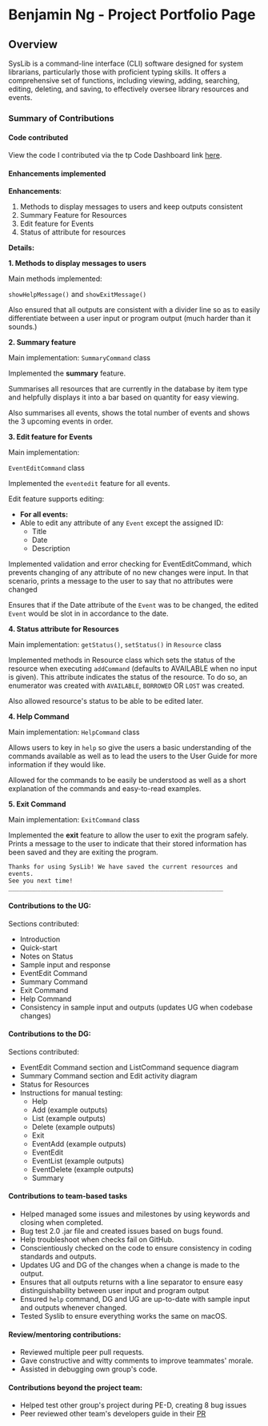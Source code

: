 # Benjamin Ng - Project Portfolio Page

## Overview

SysLib is a command-line interface (CLI) software designed for system librarians, particularly those with proficient typing skills.
It offers a comprehensive set of functions, including viewing, adding, searching, editing, deleting, and saving, to effectively oversee library resources and events.

### Summary of Contributions

#### Code contributed

View the code I contributed via the tp Code Dashboard link [here](https://nus-cs2113-ay2324s1.github.io/tp-dashboard/?search=bnjm2000&breakdown=false&sort=groupTitle%20dsc&sortWithin=title&since=2023-09-22&timeframe=commit&mergegroup=&groupSelect=groupByRepos).


#### Enhancements implemented

**Enhancements**:
1. Methods to display messages to users and keep outputs consistent
2. Summary Feature for Resources
3. Edit feature for Events
4. Status of attribute for resources


**Details:**

**1. Methods to display messages to users**

Main methods implemented:

`showHelpMessage()` and `showExitMessage()`

Also ensured that all outputs are consistent with a divider line so as to easily
differentiate between a user input or program output (much harder than it sounds.)

**2. Summary feature**

Main implementation: `SummaryCommand` class

Implemented the **summary** feature.

Summarises all resources that are currently in the database by item type and helpfully displays it into a bar based on quantity for easy viewing.

Also summarises all events, shows the total number of events and shows the 3 upcoming events in order.

**3. Edit feature for Events**

Main implementation:

`EventEditCommand` class

Implemented the `eventedit` feature for all events.

Edit feature supports editing:
- **For all events:**
- Able to edit any attribute of any `Event` except the assigned ID:
  - Title
  - Date
  - Description

Implemented validation and error checking for EventEditCommand, which prevents changing of any attribute of no new changes were input.
In that scenario, prints a message to the user to say that no attributes were changed

Ensures that if the Date attribute of the `Event` was to be changed, the edited `Event` would be slot in in accordance to the date.

**4. Status attribute for Resources**

Main implementation: `getStatus()`, `setStatus()` in `Resource` class

Implemented methods in Resource class which sets the status of the resource when executing `addCommand` (defaults to AVAILABLE when no input is given).
This attribute indicates the status of the resource. To do so, an enumerator was created with `AVAILABLE`, `BORROWED` OR `LOST` was created.

Also allowed resource's status to be able to be edited later.

**4. Help Command**

Main implementation: `HelpCommand` class

Allows users to key in `help` so give the users a basic understanding of the commands available as well as to lead
the users to the User Guide for more information if they would like.

Allowed for the commands to be easily be understood as well as a short explanation of the commands and easy-to-read examples.

**5. Exit Command**

Main implementation: `ExitCommand` class

Implemented the **exit** feature to allow the user to exit the program safely.
Prints a message to the user to indicate that their stored information has been saved and they are exiting the program.

```
Thanks for using SysLib! We have saved the current resources and events.
See you next time!
____________________________________________________________
```

#### Contributions to the UG:

Sections contributed:
- Introduction
- Quick-start
- Notes on Status
- Sample input and response
- EventEdit Command
- Summary Command
- Exit Command
- Help Command
- Consistency in sample input and outputs (updates UG when codebase changes)


#### Contributions to the DG:

Sections contributed:

- EventEdit Command section and ListCommand sequence diagram
- Summary Command section and Edit activity diagram
- Status for Resources
- Instructions for manual testing:
  - Help
  - Add (example outputs)
  - List (example outputs)
  - Delete (example outputs)
  - Exit
  - EventAdd (example outputs)
  - EventEdit
  - EventList (example outputs)
  - EventDelete (example outputs)
  - Summary


#### Contributions to team-based tasks

- Helped managed some issues and milestones by using keywords and closing when completed.
- Bug test 2.0 .jar file and created issues based on bugs found.
- Help troubleshoot when checks fail on GitHub.
- Conscientiously checked on the code to ensure consistency in coding standards and outputs.
- Updates UG and DG of the changes when a change is made to the output.
- Ensures that all outputs returns with a line separator to ensure easy distinguishability between user input and program output
- Ensured `help` command, DG and UG are up-to-date with sample input and outputs whenever changed.
- Tested Syslib to ensure everything works the same on macOS.

#### Review/mentoring contributions:

- Reviewed multiple peer pull requests.
- Gave constructive and witty comments to improve teammates' morale.
- Assisted in debugging own group's code.

#### Contributions beyond the project team:

- Helped test other group's project during PE-D, creating 8 bug issues
- Peer reviewed other team's developers guide in their [PR](https://github.com/nus-cs2113-AY2324S1/tp/pull/11/files#diff-1a95edf069a4136e9cb71bee758b0dc86996f6051f0d438ec2c424557de7160b)